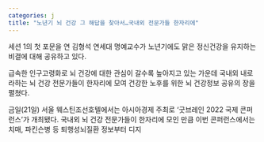 ```yaml
---
categories: j
title: "노년기 뇌 건강 그 해답을 찾아서…국내외 전문가들 한자리에"
---
```

세션 1의 첫 포문을 연 김형석 연세대 명예교수가 노년기에도 맑은 정신건강을 유지하는 비결에 대해 공유하고 있다.



급속한 인구고령화로 뇌 건강에 대한 관심이 갈수록 높아지고 있는 가운데 국내외 내로라하는 뇌 건강 전문가들이 한자리에 모여 건강한 노후를 위한 뇌 건강정보 공유의 장을 펼쳤다.

금일(21일) 서울 웨스틴조선호텔에서는 아시아경제 주최로 &lsquo;굿브레인 2022 국제 콘퍼런스&rsquo;가 개최됐다. 국내외 뇌 건강 전문가들이 한자리에 모인 만큼 이번 콘퍼런스에서는 치매, 파킨슨병 등 퇴행성뇌질환 정보부터 디지